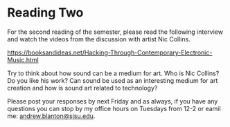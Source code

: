 Reading Two
===========

For the second reading of the semester, please read the following interview and watch the videos from the discussion with artist Nic Collins.

https://booksandideas.net/Hacking-Through-Contemporary-Electronic-Music.html

Try to think about how sound can be a medium for art. Who is Nic Collins? Do you like his work? Can sound be used as an interesting medium for art creation and how is sound art related to technology?

Please post your responses by next Friday and as always, if you have any questions you can stop by my office hours on Tuesdays from 12-2 or eamil me: andrew.blanton@sjsu.edu.
